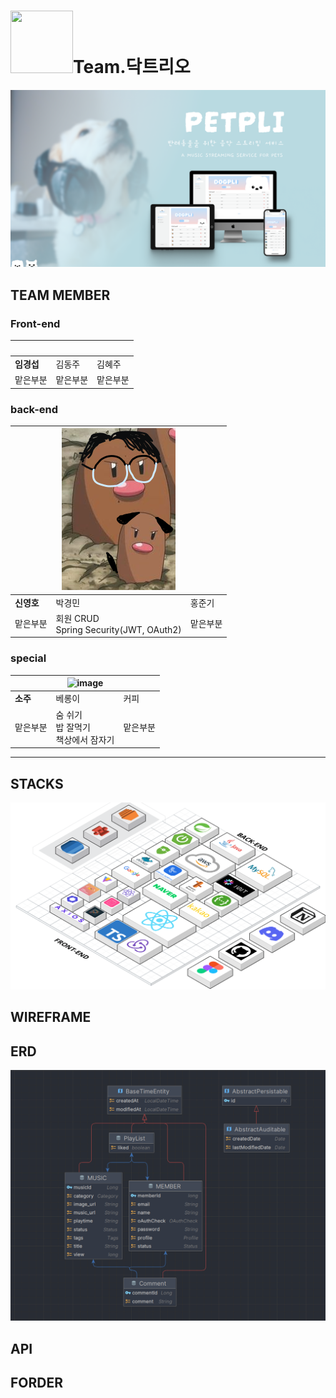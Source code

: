 # <img src="https://www.pokemon.cn/play/resources/pokedex/img/pm/19bd3a09933b3e9a0a7156ef294091922dbf771e.png" width="100" height="100" /></div>Team.닥트리오

![image](/img/petpli.png)


## TEAM MEMBER
### Front-end

| <img src=""/> | <img src=""/> | <img src=""/> |
| ------------------------------------------------------------------------------------------ | ------------------------------------------------------------------------------------------ | ------------------------------------------------------------------------------------------ |
| **임경섭**                                                                              | 김동주                                                                                     | 김혜주                                                                                    |
| 맡은부분                                                             |  맡은부분                                                              |  맡은부분                                                               |

### back-end
| <img src=""/> | ![image](/img/닥트리오박경민.png) | <img src=""/> |
| ------------------------------------------------------------------------------------------ | ------------------------------------------------------------------------------------------ | ------------------------------------------------------------------------------------------ |
| **신영호**                                                                              | 박경민                                                                                     | 홍준기                                                                                    |
| 맡은부분                                                             | 회원 CRUD<br>Spring Security(JWT, OAuth2)                                                              |  맡은부분                                                                |

### special
| <img src=""/> | ![image](/img/베롱6.png) | <img src=""/> |
| ------------------------------------------------------------------------------------------ | ------------------------------------------------------------------------------------------ | ------------------------------------------------------------------------------------------ |
| **소주**                                                                              | 베롱이                                                                                    | 커피                                                                                    |
| 맡은부분                                                             | 숨 쉬기<br>밥 잘먹기<br>책상에서 잠자기                                                              |  맡은부분                                                                |
---
## STACKS
![image](/img/Stacks.png)

## WIREFRAME

## ERD

![image](/img/ERD.png)

## API

## FORDER
